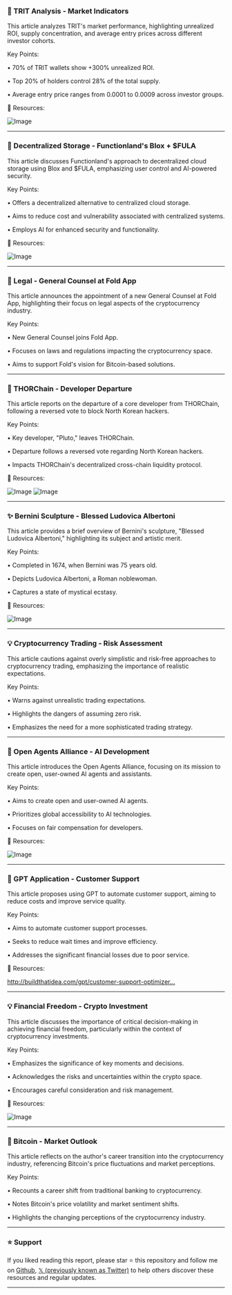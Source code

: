 ### 🤖 TRIT Analysis - Market Indicators

This article analyzes TRIT's market performance, highlighting unrealized ROI, supply concentration, and average entry prices across different investor cohorts.

Key Points:

• 70% of TRIT wallets show +300% unrealized ROI.

• Top 20% of holders control 28% of the total supply.

• Average entry price ranges from 0.0001 to 0.0009 across investor groups.


🔗 Resources:

![Image](https://pbs.twimg.com/media/Gk4Ub50WEAAU946?format=jpg&name=small)


---
### 🚀 Decentralized Storage - Functionland's Blox + $FULA

This article discusses Functionland's approach to decentralized cloud storage using Blox and $FULA, emphasizing user control and AI-powered security.

Key Points:

• Offers a decentralized alternative to centralized cloud storage.

• Aims to reduce cost and vulnerability associated with centralized systems.

• Employs AI for enhanced security and functionality.


🔗 Resources:

![Image](https://pbs.twimg.com/media/Gk4UZWsXQAEfw4s?format=jpg&name=small)


---
### 🤖 Legal - General Counsel at Fold App

This article announces the appointment of a new General Counsel at Fold App, highlighting their focus on legal aspects of the cryptocurrency industry.

Key Points:

• New General Counsel joins Fold App.

• Focuses on laws and regulations impacting the cryptocurrency space.

• Aims to support Fold's vision for Bitcoin-based solutions.



---
### 🤖 THORChain - Developer Departure

This article reports on the departure of a core developer from THORChain, following a reversed vote to block North Korean hackers.

Key Points:

• Key developer, "Pluto," leaves THORChain.

• Departure follows a reversed vote regarding North Korean hackers.

• Impacts THORChain's decentralized cross-chain liquidity protocol.


🔗 Resources:

![Image](https://pbs.twimg.com/media/Gk4N3ysbEAEBN80?format=png&name=small)
![Image](https://pbs.twimg.com/media/Gk4N3_vbQAAbqNj?format=jpg&name=small)


---
### ✨ Bernini Sculpture - Blessed Ludovica Albertoni

This article provides a brief overview of Bernini's sculpture, "Blessed Ludovica Albertoni," highlighting its subject and artistic merit.

Key Points:

• Completed in 1674, when Bernini was 75 years old.

• Depicts Ludovica Albertoni, a Roman noblewoman.

• Captures a state of mystical ecstasy.


🔗 Resources:

![Image](https://pbs.twimg.com/ext_tw_video_thumb/1895423650477522944/pu/img/5xEsz-pyGJPBQFyv.jpg)


---
### 💡 Cryptocurrency Trading - Risk Assessment

This article cautions against overly simplistic and risk-free approaches to cryptocurrency trading, emphasizing the importance of realistic expectations.

Key Points:

• Warns against unrealistic trading expectations.

• Highlights the dangers of assuming zero risk.

• Emphasizes the need for a more sophisticated trading strategy.



---
### 🤖 Open Agents Alliance - AI Development

This article introduces the Open Agents Alliance, focusing on its mission to create open, user-owned AI agents and assistants.

Key Points:

• Aims to create open and user-owned AI agents.

• Prioritizes global accessibility to AI technologies.

• Focuses on fair compensation for developers.


🔗 Resources:

![Image](https://pbs.twimg.com/media/Gk1e1b6aoAEup0O?format=jpg&name=small)


---
### 🤖 GPT Application - Customer Support

This article proposes using GPT to automate customer support, aiming to reduce costs and improve service quality.

Key Points:

• Aims to automate customer support processes.

• Seeks to reduce wait times and improve efficiency.

• Addresses the significant financial losses due to poor service.


🔗 Resources:

http://buildthatidea.com/gpt/customer-support-optimizer…


---
### 💡 Financial Freedom - Crypto Investment

This article discusses the importance of critical decision-making in achieving financial freedom, particularly within the context of cryptocurrency investments.

Key Points:

• Emphasizes the significance of key moments and decisions.

• Acknowledges the risks and uncertainties within the crypto space.

• Encourages careful consideration and risk management.


🔗 Resources:

![Image](https://pbs.twimg.com/amplify_video_thumb/1895383485394681856/img/r407UnG2fNWWEOAF.jpg)


---
### 🤖 Bitcoin - Market Outlook

This article reflects on the author's career transition into the cryptocurrency industry, referencing Bitcoin's price fluctuations and market perceptions.

Key Points:

• Recounts a career shift from traditional banking to cryptocurrency.

• Notes Bitcoin's price volatility and market sentiment shifts.

• Highlights the changing perceptions of the cryptocurrency industry.


---

### ⭐️ Support

If you liked reading this report, please star ⭐️ this repository and follow me on [Github](https://github.com/Drix10), [𝕏 (previously known as Twitter)](https://x.com/DRIX_10_) to help others discover these resources and regular updates.

---